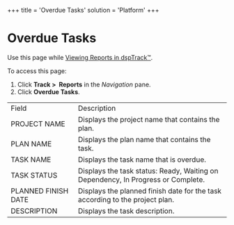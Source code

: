 +++
title = 'Overdue Tasks'
solution = 'Platform'
+++

# Overdue Tasks

<div class="use">

Use this page while [Viewing Reports in
dspTrack™](../Use_Cases/View_Reports_in_dspTrack.htm).

</div>

To access this page:

1.  Click **Track \>  Reports** in the *Navigation* pane.
2.  Click **Overdue
Tasks**.

|                     |                                                                                  |
| ------------------- | -------------------------------------------------------------------------------- |
| Field               | Description                                                                      |
| PROJECT NAME        | Displays the project name that contains the plan.                                |
| PLAN NAME           | Displays the plan name that contains the task.                                   |
| TASK NAME           | Displays the task name that is overdue.                                          |
| TASK STATUS         | Displays the task status: Ready, Waiting on Dependency, In Progress or Complete. |
| PLANNED FINISH DATE | Displays the planned finish date for the task according to the project plan.     |
| DESCRIPTION         | Displays the task description.                                                   |
